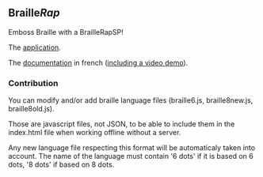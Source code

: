 ## Braille*Rap*

Emboss Braille with a BrailleRapSP!

The [application](https://crocsg.github.io/BrailleRap/).

The [documentation](Documentation/documentation-fr.md) in french ([including a video demo](Documentation/img/20161020_VIDEO_FABRIKARIUM_320.gif)).


### Contribution

You can modify and/or add braille language files (braille6.js, braille8new.js, braille8old.js).

Those are javascript files, not JSON, to be able to include them in the index.html file when working offline without a server.

Any new language file respecting this format will be automaticaly taken into account. The name of the language must contain '6 dots' if it is based on 6 dots, '8 dots' if based on 8 dots.
